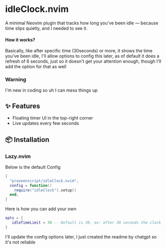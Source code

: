 # idleClock.nvim

A minimal Neovim plugin that tracks how long you've been idle — because time slips quietly, and I needed to see it.

#### How it works?
Basically, like after specific time (30seconds) or more, it shows the time you've been idle, I'll allow options to config this later, as of default it does a refresh of 6 seconds, just so it doesn't get your attention enough, though I'll add the option for that as well


### Warning
I'm new in coding so uh I can mess things up

## ✨ Features

- Floating timer UI in the top-right corner
- Live updates every few seconds

## 📦 Installation

### Lazy.nvim

Below is the default Config

```lua
{
  "praveenscript/idleClock.nvim",
  config = function()
    require("idleClock").setup()
  end,
}
```

Here is how you can add your own

```lua
opts = {
   idleTimeLimit = 30 -- Default is 30, ex: after 30 seconds the clock will show itself
}
```

I'll update the config options later, I just created the readme by chatgpt so it's not reliable